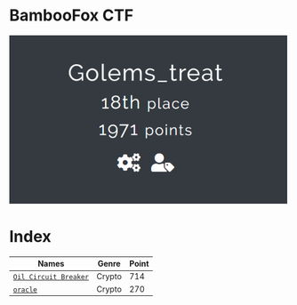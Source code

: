 # BambooFox CTF

<img src="banner.png" width="500">

# Index

| Names                  |Genre               |Point      |
|------------------------|---------------------|----------|
| [`Oil Circuit Breaker`](Oil%20Circuit%20Breaker/)|Crypto|714|
| [`oracle`](oracle/)|Crypto|270|
